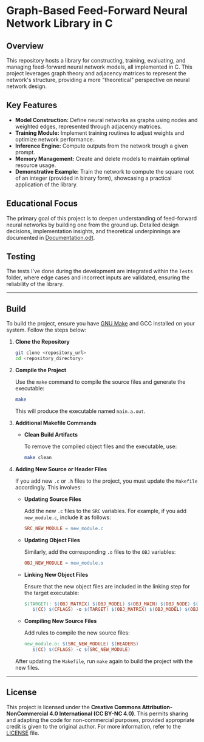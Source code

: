 # Graph-Based Feed-Forward Neural Network Library in C

## Overview

This repository hosts a library for constructing, training, evaluating, and managing feed-forward neural network models, all implemented in C. This project leverages graph theory and adjacency matrices to represent the network's structure, providing a more "theoretical" perspective on neural network design.

## Key Features

- **Model Construction:** Define neural networks as graphs using nodes and weighted edges, represented through adjacency matrices.
- **Training Module:** Implement training routines to adjust weights and optimize network performance.
- **Inference Engine:** Compute outputs from the network trough a given prompt.
- **Memory Management:** Create and delete models to maintain optimal resource usage.
- **Demonstrative Example:** Train the network to compute the square root of an integer (provided in binary form), showcasing a practical application of the library.

## Educational Focus

The primary goal of this project is to deepen understanding of feed-forward neural networks by building one from the ground up. Detailed design decisions, implementation insights, and theoretical underpinnings are documented in [Documentation.odt](Documentation.odt).

## Testing

The tests I've done during the development are integrated within the `Tests` folder, where edge cases and incorrect inputs are validated, ensuring the reliability of the library.

---

## Build

To build the project, ensure you have [GNU Make](https://www.gnu.org/software/make/) and GCC installed on your system. Follow the steps below:

1. **Clone the Repository**

   ```bash
   git clone <repository_url>
   cd <repository_directory>
   ```

2. **Compile the Project**

   Use the `make` command to compile the source files and generate the executable:

   ```bash
   make
   ```

   This will produce the executable named `main.a.out`.

3. **Additional Makefile Commands**

   - **Clean Build Artifacts**

     To remove the compiled object files and the executable, use:

     ```bash
     make clean
     ```

4. **Adding New Source or Header Files**

   If you add new `.c` or `.h` files to the project, you must update the `Makefile` accordingly. This involves:

   - **Updating Source Files**

     Add the new `.c` files to the `SRC` variables. For example, if you add `new_module.c`, include it as follows:

     ```makefile
     SRC_NEW_MODULE = new_module.c
     ```

   - **Updating Object Files**

     Similarly, add the corresponding `.o` files to the `OBJ` variables:

     ```makefile
     OBJ_NEW_MODULE = new_module.o
     ```

   - **Linking New Object Files**

     Ensure that the new object files are included in the linking step for the target executable:

     ```makefile
     $(TARGET): $(OBJ_MATRIX) $(OBJ_MODEL) $(OBJ_MAIN) $(OBJ_NODE) $(OBJ_NEW_MODULE)
     	$(CC) $(CFLAGS) -o $(TARGET) $(OBJ_MATRIX) $(OBJ_MODEL) $(OBJ_MAIN) $(OBJ_NODE) $(OBJ_NEW_MODULE) -lm
     ```

   - **Compiling New Source Files**

     Add rules to compile the new source files:

     ```makefile
     new_module.o: $(SRC_NEW_MODULE) $(HEADERS)
     	$(CC) $(CFLAGS) -c $(SRC_NEW_MODULE)
     ```

   After updating the `Makefile`, run `make` again to build the project with the new files.

---

## License  

This project is licensed under the **Creative Commons Attribution-NonCommercial 4.0 International (CC BY-NC 4.0)**. This permits sharing and adapting the code for non-commercial purposes, provided appropriate credit is given to the original author. For more information, refer to the [LICENSE](LICENSE) file.  
